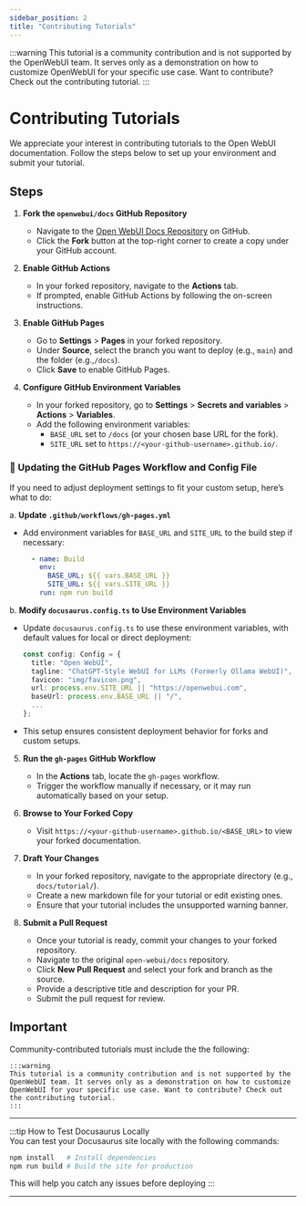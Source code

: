 ```yaml
---
sidebar_position: 2
title: "Contributing Tutorials"
---
```


:::warning
This tutorial is a community contribution and is not supported by the OpenWebUI team. It serves only as a demonstration on how to customize OpenWebUI for your specific use case. Want to contribute? Check out the contributing tutorial.
:::

# Contributing Tutorials

We appreciate your interest in contributing tutorials to the Open WebUI documentation. Follow the steps below to set up your environment and submit your tutorial.

## Steps

1. **Fork the `openwebui/docs` GitHub Repository**

   - Navigate to the [Open WebUI Docs Repository](https://github.com/open-webui/docs) on GitHub.
   - Click the **Fork** button at the top-right corner to create a copy under your GitHub account.

2. **Enable GitHub Actions**

   - In your forked repository, navigate to the **Actions** tab.
   - If prompted, enable GitHub Actions by following the on-screen instructions.

3. **Enable GitHub Pages**

   - Go to **Settings** > **Pages** in your forked repository.
   - Under **Source**, select the branch you want to deploy (e.g., `main`) and the folder (e.g.,`/docs`).
   - Click **Save** to enable GitHub Pages.


4. **Configure GitHub Environment Variables**

   - In your forked repository, go to **Settings** > **Secrets and variables** > **Actions** > **Variables**.
   - Add the following environment variables:
     - `BASE_URL` set to `/docs` (or your chosen base URL for the fork).
     - `SITE_URL` set to `https://<your-github-username>.github.io/`.

### 📝 Updating the GitHub Pages Workflow and Config File

If you need to adjust deployment settings to fit your custom setup, here’s what to do:

a. **Update `.github/workflows/gh-pages.yml`**
   - Add environment variables for `BASE_URL` and `SITE_URL` to the build step if necessary:
     ```yaml
       - name: Build
         env:
           BASE_URL: ${{ vars.BASE_URL }}
           SITE_URL: ${{ vars.SITE_URL }}
         run: npm run build
     ```

b. **Modify `docusaurus.config.ts` to Use Environment Variables**
   - Update `docusaurus.config.ts` to use these environment variables, with default values for local or direct deployment:
     ```typescript
     const config: Config = {
       title: "Open WebUI",
       tagline: "ChatGPT-Style WebUI for LLMs (Formerly Ollama WebUI)",
       favicon: "img/favicon.png",
       url: process.env.SITE_URL || "https://openwebui.com",
       baseUrl: process.env.BASE_URL || "/",
       ...
     };
     ```
   - This setup ensures consistent deployment behavior for forks and custom setups.

5. **Run the `gh-pages` GitHub Workflow**

   - In the **Actions** tab, locate the `gh-pages` workflow.
   - Trigger the workflow manually if necessary, or it may run automatically based on your setup.

6. **Browse to Your Forked Copy**

   - Visit `https://<your-github-username>.github.io/<BASE_URL>` to view your forked documentation.

7. **Draft Your Changes**

   - In your forked repository, navigate to the appropriate directory (e.g., `docs/tutorial/`).
   - Create a new markdown file for your tutorial or edit existing ones.
   - Ensure that your tutorial includes the unsupported warning banner.

8. **Submit a Pull Request**

   - Once your tutorial is ready, commit your changes to your forked repository.
   - Navigate to the original `open-webui/docs` repository.
   - Click **New Pull Request** and select your fork and branch as the source.
   - Provide a descriptive title and description for your PR.
   - Submit the pull request for review.

## Important

Community-contributed tutorials must include the the following:
```
:::warning
This tutorial is a community contribution and is not supported by the OpenWebUI team. It serves only as a demonstration on how to customize OpenWebUI for your specific use case. Want to contribute? Check out the contributing tutorial.
:::
```

---

:::tip How to Test Docusaurus Locally  
You can test your Docusaurus site locally with the following commands:

```bash
npm install   # Install dependencies
npm run build # Build the site for production
```

This will help you catch any issues before deploying
:::

---